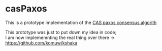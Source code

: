 # casPaxos

This is a prototype implementation of the [CAS paxos consensus algorith](https://github.com/rystsov/caspaxos/blob/master/latex/caspaxos.pdf)                        

This prototype was just to put down my idea in code;                                      
I am now implememnting the real thing over there -> https://github.com/komuw/kshaka                    
